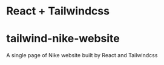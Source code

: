 # React + Tailwindcss

# tailwind-nike-website

A single page of Nike website built by React and Tailwindcss

